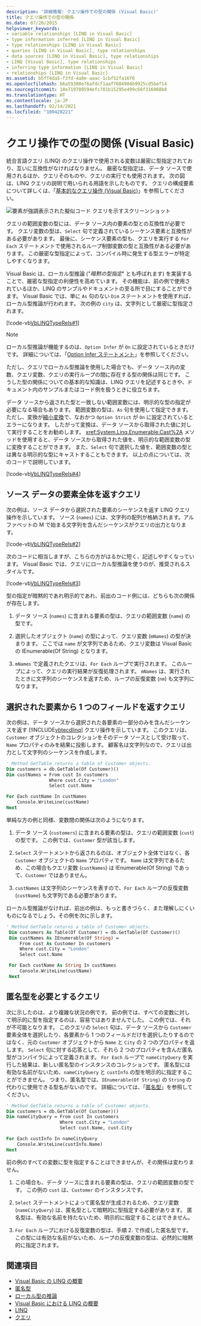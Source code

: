 ```yaml
---
description: '詳細情報: クエリ操作での型の関係 (Visual Basic)'
title: クエリ操作での型の関係
ms.date: 07/20/2015
helpviewer_keywords:
- variable relationships [LINQ in Visual Basic]
- type information inferred [LINQ in Visual Basic]
- type relationships [LINQ in Visual Basic]
- queries [LINQ in Visual Basic], type relationships
- data sources [LINQ in Visual Basic], type relationships
- LINQ [Visual Basic], type relationships
- inferring type information [LINQ in Visual Basic]
- relationships [LINQ in Visual Basic]
ms.assetid: b5ff4da5-f3fd-4a8e-aaac-1cbf52fa16f6
ms.openlocfilehash: b6a59308e76afdcf1aaf7084904b9925cd5bef14
ms.sourcegitcommit: 10e719780594efc781b15295e499c66f316068b8
ms.translationtype: HT
ms.contentlocale: ja-JP
ms.lasthandoff: 02/14/2021
ms.locfileid: "100428221"
---
```

# <a name="type-relationships-in-query-operations-visual-basic"></a>クエリ操作での型の関係 (Visual Basic)

統合言語クエリ (LINQ) のクエリ操作で使用される変数は厳密に型指定されており、互いに互換性がなければなりません。 厳密な型指定は、データ ソースで使用されるほか、クエリそのものや、クエリの実行でも使用されます。 次の図は、LINQ クエリの説明で用いられる用語を示したものです。 クエリの構成要素について詳しくは、「[基本的なクエリ操作 (Visual Basic)](basic-query-operations.md)」を参照してください。

![要素が強調表示された擬似コード クエリを示すスクリーンショット](./media/type-relationships-in-query-operations/linq-query-description-terms.png)

クエリの範囲変数の型には、データ ソース内の要素の型との互換性が必要です。 クエリ変数の型は、`Select` 句で定義されているシーケンス要素と互換性がある必要があります。 最後に、シーケンス要素の型も、クエリを実行する `For Each` ステートメントで使用されるループ制御変数の型と互換性がある必要があります。 この厳密な型指定によって、コンパイル時に発生する型エラーが特定しやすくなります。

Visual Basic は、ローカル型推論 ("*暗黙の型指定*" とも呼ばれます) を実装することで、厳密な型指定の利便性を高めています。 その機能は、前の例で使用されているほか、LINQ のサンプルやドキュメントの至る所で目にすることができます。 Visual Basic では、単に `As` 句のない `Dim` ステートメントを使用すれば、ローカル型推論が行われます。 次の例の `city` は、文字列として厳密に型指定されます。

[!code-vb[VbLINQTypeRels#1](~/samples/snippets/visualbasic/VS_Snippets_VBCSharp/VbLINQTypeRels/VB/Class1.vb#1)]

> [!NOTE]
> ローカル型推論が機能するのは、`Option Infer` が `On` に設定されているときだけです。 詳細については、「[Option Infer ステートメント](../../../language-reference/statements/option-infer-statement.md)」を参照してください。

ただし、クエリでローカル型推論を使用した場合でも、データ ソース内の変数、クエリ変数、クエリの実行ループの間に存在する型の関係は同じです。 こうした型の関係についての基本的な知識は、LINQ クエリを記述するときや、ドキュメント内のサンプルまたはコード例を扱うときに役立ちます。

データ ソースから返された型と一致しない範囲変数には、明示的な型の指定が必要になる場合もあります。 範囲変数の型は、`As` 句を使用して指定できます。 ただし、変換が[縮小変換](../../language-features/data-types/widening-and-narrowing-conversions.md)で、なおかつ `Option Strict` が `On` に設定されているとエラーになります。 したがって変換は、データ ソースから取得された値に対して実行することをお勧めします。 <xref:System.Linq.Enumerable.Cast%2A> メソッドを使用すると、データ ソースから取得された値を、明示的な範囲変数の型に変換することができます。 また、`Select` 句で選択した値を、範囲変数の型とは異なる明示的な型にキャストすることもできます。 以上の点については、次のコードで説明しています。

[!code-vb[VbLINQTypeRels#4](~/samples/snippets/visualbasic/VS_Snippets_VBCSharp/VbLINQTypeRels/VB/Class1.vb#4)]

## <a name="queries-that-return-entire-elements-of-the-source-data"></a>ソース データの要素全体を返すクエリ

次の例は、ソース データから選択された要素のシーケンスを返す LINQ クエリ操作を示しています。 ソース (`names`) には、文字列の配列が格納されます。アルファベットの M で始まる文字列を含んだシーケンスがクエリの出力となります。

[!code-vb[VbLINQTypeRels#2](~/samples/snippets/visualbasic/VS_Snippets_VBCSharp/VbLINQTypeRels/VB/Class1.vb#2)]

次のコードに相当しますが、こちらの方がはるかに短く、記述しやすくなっています。 Visual Basic では、クエリにローカル型推論を使うのが、推奨されるスタイルです。

[!code-vb[VbLINQTypeRels#3](~/samples/snippets/visualbasic/VS_Snippets_VBCSharp/VbLINQTypeRels/VB/Class1.vb#3)]

型の指定が暗黙的であれ明示的であれ、前出のコード例には、どちらも次の関係が存在します。

1. データ ソース (`names`) に含まれる要素の型は、クエリの範囲変数 (`name`) の型です。

2. 選択したオブジェクト (`name`) の型によって、クエリ変数 (`mNames`) の型が決まります。 ここでは `name` が文字列であるため、クエリ変数は Visual Basic の IEnumerable(Of String) となります。

3. `mNames` で定義されたクエリは、`For Each` ループで実行されます。 このループによって、クエリの実行結果が反復処理されます。 `mNames` は、実行されたときに文字列のシーケンスを返すため、ループの反復変数 (`nm`) も文字列になります。

## <a name="queries-that-return-one-field-from-selected-elements"></a>選択された要素から 1 つのフィールドを返すクエリ

次の例は、データ ソースから選択された各要素の一部分のみを含んだシーケンスを返す [!INCLUDE[vbtecdlinq](~/includes/vbtecdlinq-md.md)] クエリ操作を示しています。 このクエリは、`Customer` オブジェクトのコレクションをそのデータ ソースとして受け取って、`Name` プロパティのみを結果に投影します。 顧客名は文字列なので、クエリは出力として文字列のシーケンスを作成します。

```vb
' Method GetTable returns a table of Customer objects.
Dim customers = db.GetTable(Of Customer)()
Dim custNames = From cust In customers
                Where cust.City = "London"
                Select cust.Name

For Each custName In custNames
    Console.WriteLine(custName)
Next
```

単純な方の例と同様、変数間の関係は次のようになります。

1. データ ソース (`customers`) に含まれる要素の型は、クエリの範囲変数 (`cust`) の型です。 この例では、`Customer` 型が該当します。

2. `Select` ステートメントから返されるのは、オブジェクト全体ではなく、各 `Customer` オブジェクトの `Name` プロパティです。 `Name` は文字列であるため、この場合もクエリ変数 (`custNames`) は IEnumerable(Of String) であって、`Customer` ではありません。

3. `custNames` は文字列のシーケンスを表すので、`For Each` ループの反復変数 (`custName`) も文字列である必要があります。

ローカル型推論がなければ、前出の例は、もっと書きづらく、また理解しにくいものになるでしょう。その例を次に示します。

```vb
' Method GetTable returns a table of Customer objects.
 Dim customers As Table(Of Customer) = db.GetTable(Of Customer)()
 Dim custNames As IEnumerable(Of String) =
     From cust As Customer In customers
     Where cust.City = "London"
     Select cust.Name

 For Each custName As String In custNames
     Console.WriteLine(custName)
 Next
```

## <a name="queries-that-require-anonymous-types"></a>匿名型を必要とするクエリ

次に示したのは、より複雑な状況の例です。 前の例では、すべての変数に対して明示的に型を指定するのは、容易ではありませんでした。 この例では、それが不可能となります。 このクエリの `Select` 句は、データ ソースから `Customer` 要素全体を選択したり、各要素から 1 つのフィールドだけを選択したりするのではなく、元の `Customer` オブジェクトから `Name` と `City` の 2 つのプロパティを返します。 `Select` 句に対する応答として、それら 2 つのプロパティを含んだ匿名型がコンパイラによって定義されます。 `For Each` ループで `nameCityQuery` を実行した結果は、新しい匿名型のインスタンスのコレクションです。 匿名型には有効な名前がないため、`nameCityQuery` と `custInfo` の型を明示的に指定することができません。 つまり、匿名型では、`IEnumerable(Of String)` の `String` の代わりに使用できる型名がないのです。 詳細については、「[匿名型](../../language-features/objects-and-classes/anonymous-types.md)」を参照してください。

```vb
' Method GetTable returns a table of Customer objects.
Dim customers = db.GetTable(Of Customer)()
Dim nameCityQuery = From cust In customers
                    Where cust.City = "London"
                    Select cust.Name, cust.City

For Each custInfo In nameCityQuery
    Console.WriteLine(custInfo.Name)
Next
```

前の例のすべての変数に型を指定することはできませんが、その関係は変わりません。

1. この場合も、データ ソースに含まれる要素の型は、クエリの範囲変数の型です。 この例の `cust` は、`Customer` のインスタンスです。

2. `Select` ステートメントによって匿名型が生成されるため、クエリ変数 (`nameCityQuery`) は、匿名型として暗黙的に型指定する必要があります。 匿名型は、有効な名前を持たないため、明示的に指定することはできません。

3. `For Each` ループにおける反復変数の型は、手順 2. で作成した匿名型です。 この型には有効な名前がないため、ループの反復変数の型は、必然的に暗黙的に指定されます。

## <a name="see-also"></a>関連項目

- [Visual Basic の LINQ の概要](getting-started-with-linq.md)
- [匿名型](../../language-features/objects-and-classes/anonymous-types.md)
- [ローカル型の推論](../../language-features/variables/local-type-inference.md)
- [Visual Basic における LINQ の概要](../../language-features/linq/introduction-to-linq.md)
- [LINQ](../../language-features/linq/index.md)
- [クエリ](../../../language-reference/queries/index.md)

